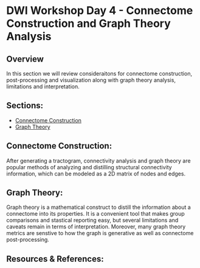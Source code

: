 # DWI Workshop Day 4 - Connectome Construction and Graph Theory Analysis 

## Overview 

In this section we will review consideraitons for connectome construction, post-processing and visualization along with graph theory analysis, limitations and interpretation. 

## Sections: 

* [Connectome Construction](https://github.com/afinkelstein65/DWI_Workshop/blob/main/Day4%20-%20Connectivity%20and%20Graph%20Theory/DWI_Workshop_Day4_ConnectomeConstruction.ipynb)
* [Graph Theory](https://github.com/afinkelstein65/DWI_Workshop/blob/main/Day4%20-%20Connectivity%20and%20Graph%20Theory/DWI_Workshop_Day4_GraphTheory.ipynb)

## Connectome Construction: 

After generating a tractogram, connectivity analysis and graph theory are popular methods of analyzing and distilling structural connectivity information, which can be modeled as a 2D matrix of nodes and edges. 

## Graph Theory: 

Graph theory is a mathematical construct to distill the information about a connectome into its properties. It is a convenient tool that makes group comparisons and stastical reporting easy, but several limitations and caveats remain in terms of interpretation. Moreover, many graph theory metrics are senstive to how the graph is generative as well as connectome post-processing. 


## Resources & References: 